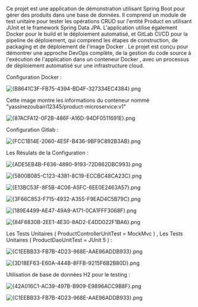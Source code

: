 Ce projet est une application de démonstration utilisant Spring Boot pour gérer des produits dans une base de données. Il comprend un module de test unitaire 
pour tester les opérations CRUD sur l'entité Product en utilisant JUnit et le framework Spring Data JPA.
L'application utilise également Docker pour le build et le déploiement automatisé,
et GitLab CI/CD pour la pipeline de déploiement, qui comprend les étapes de construction, de packaging et de déploiement de l'image Docker
. Le projet est conçu pour démontrer une approche DevOps complète, de la gestion du code source à l'exécution de l'application dans un conteneur Docker
, avec un processus de déploiement automatisé sur une infrastructure cloud.


Configuration Docker :

![{B8641C3F-FB75-4394-BD4F-327334EC4384}.png](..%2F%7BB8641C3F-FB75-4394-BD4F-327334EC4384%7D.png)

Cette image montre les informations du conteneur  nommé "yassinezoubairi12345/product-microservice:v1"

![{87ACFA12-0F2B-486F-A16D-94DF0511691E}.png](..%2F%7B87ACFA12-0F2B-486F-A16D-94DF0511691E%7D.png)


Configuration Gitlab : 

![{FCC1B14E-2060-4E5F-B436-9BF9C892B3AB}.png](..%2F%7BFCC1B14E-2060-4E5F-B436-9BF9C892B3AB%7D.png)

Les Résulats de la Configuration :


![{ADE5EB4B-F636-4890-9193-72D862DBC993}.png](..%2F%7BADE5EB4B-F636-4890-9193-72D862DBC993%7D.png)

![{5800B085-C123-4381-8C19-ECCBC48CA23C}.png](..%2F%7B5800B085-C123-4381-8C19-ECCBC48CA23C%7D.png)

![{E13BC53F-8F5B-4C06-A5FC-6EE0E2463A57}.png](..%2F%7BE13BC53F-8F5B-4C06-A5FC-6EE0E2463A57%7D.png)

![{3F66C853-F715-4932-A355-F9EAD4C5B79C}.png](..%2F%7B3F66C853-F715-4932-A355-F9EAD4C5B79C%7D.png)

![{189E4499-AE47-49A9-A171-0CA1FFF3068F}.png](..%2F%7B189E4499-AE47-49A9-A171-0CA1FFF3068F%7D.png)

![{84F6830B-2EE1-4E30-8AD2-E4DD022F1BA6}.png](..%2F%7B84F6830B-2EE1-4E30-8AD2-E4DD022F1BA6%7D.png)


Les Tests Unitaires ( ProductControllerUnitTest = MockMvc ) ,  Les Tests Unitaires ( ProductDaoUnitTest = JUnit 5 ) :

![{C1EEBB33-FB7B-4D23-968E-AAE96ADDB933}.png](..%2F%7BC1EEBB33-FB7B-4D23-968E-AAE96ADDB933%7D.png)

![{3D18EF63-E60A-444B-8FFB-9215F6B2B80D}.png](..%2F%7B3D18EF63-E60A-444B-8FFB-9215F6B2B80D%7D.png)


Utilisation de base de données H2 pour le testing : 

![{42A016C1-AC39-497B-B909-E9896ACC9B8F}.png](..%2F%7B42A016C1-AC39-497B-B909-E9896ACC9B8F%7D.png)

![{C1EEBB33-FB7B-4D23-968E-AAE96ADDB933}.png](..%2F%7BC1EEBB33-FB7B-4D23-968E-AAE96ADDB933%7D.png)